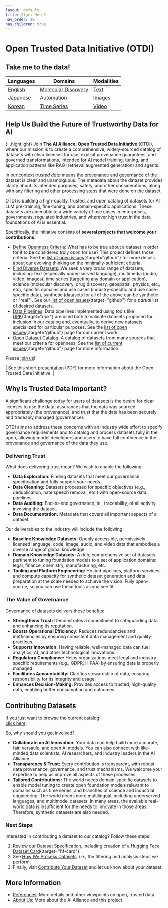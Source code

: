 ```yaml
---
layout: default
title: Start Here!
nav_order: 10
has_children: true
---
```


# Open Trusted Data Initiative (OTDI) 

## Take me to the data!

<div class="table-wrapper">
  <table>
    <thead>
      <tr>
        <th>Languages</th>
        <th>Domains</th>
        <th>Modalities</th>
      </tr>
    </thead>
    <tbody>
      <tr>
        <td>
   	      <a href="{{site.base_url}}/catalog/?tags=english" class="btn btn-primary fs-5 mb-4 mb-md-0 mr-2 no-glyph width-100 text-center">English</a>
   	    </td>
        <td>
   	      <a href="{{site.base_url}}/catalog/?tags=molecular-discovery" class="btn btn-primary fs-5 mb-4 mb-md-0 mr-2 no-glyph width-100 text-center">Molecular Discovery</a>
   	    </td>
        <td>
   	      <a href="{{site.base_url}}/catalog/?tags=text" class="btn btn-primary fs-5 mb-4 mb-md-0 mr-2 no-glyph width-100 text-center">Text</a>
   	    </td>
      </tr>
      <tr>
        <td>
   	      <a href="{{site.base_url}}/catalog/?tags=japanese" class="btn btn-primary fs-5 mb-4 mb-md-0 mr-2 no-glyph width-100 text-center">Japanese</a>
   	    </td>
        <td>
   	      <a href="{{site.base_url}}/catalog/?tags=automation" class="btn btn-primary fs-5 mb-4 mb-md-0 mr-2 no-glyph width-100 text-center">Automation</a>
   	    </td>
        <td>
   	      <a href="{{site.base_url}}/catalog/?tags=images" class="btn btn-primary fs-5 mb-4 mb-md-0 mr-2 no-glyph width-100 text-center">Images</a>
   	    </td>
      </tr>
      <tr>
        <td>
   	      <a href="{{site.base_url}}/catalog/?tags=korean" class="btn btn-primary fs-5 mb-4 mb-md-0 mr-2 no-glyph width-100 text-center">Korean</a>
   	    </td>
        <td>
   	      <a href="{{site.base_url}}/catalog/?tags=time-series" class="btn btn-primary fs-5 mb-4 mb-md-0 mr-2 no-glyph width-100 text-center">Time Series</a>
   	    </td>
        <td>
   	      <a href="{{site.base_url}}/catalog/?tags=video" class="btn btn-primary fs-5 mb-4 mb-md-0 mr-2 no-glyph width-100 text-center">Video</a>
   	    </td>
      </tr>
    </tbody>
  </table>
</div>

## Help Us Build the Future of Trustworthy Data for AI

{: .hightlight}
Join **The AI Alliance, Open Trusted Data Initiative** (OTDI), where our mission is to create a comprehensive, widely-sourced catalog of datasets with clear licenses for use, explicit provenance guarantees, and governed transformations, intended for AI model training, tuning, and application patterns like RAG (retrieval augmented generation) and agents.

In our context _trusted data_ means the provenance and governance of the dataset is clear and unambiguous. The metadata about the dataset provides clarity about its intended purposes, safety, and other considerations, along with any filtering and other processing steps that were done on the dataset.

OTDI is building a high-quality, trusted, and open catalog of datasets for AI LLM pre-training, fine-tuning, and domain-specific applications. These datasets are amenable to a wide variety of use cases in enterprises, governments, regulated industries, and wherever high trust in the data foundations of AI is essential.

Specifically, the initiative consists of **several projects that welcome your contributions:**

* [Define Openness Criteria]({{site.baseurl}}/dataset-requirements/): What has to be true about a dataset in order for it to be considered truly _open_ for use? This project defines those criteria. See the [list of open issues](https://github.com/orgs/The-AI-Alliance/projects/28/views/1?filterQuery=label%3A%22dataset+requirements%22){:target="github"} for more details about our evolving thinking on the minimally-sufficient criteria.
* [Find Diverse Datasets]({{site.baseurl}}/contributing/#what-kinds-of-datasets-do-we-want): We seek a very broad range of datasets, including: text (especially under-served language), multimedia (audio, video, images), time series (targeting any domain or application), science (molecular discovery, drug discovery, geospatial, physics, etc., etc), specific domains and use cases (industry-specific and use case-specific data), synthetic (datasets for all of the above can be synthetic or "real"). See our [list of open issues](https://github.com/orgs/The-AI-Alliance/projects/28/views/1?filterQuery=label%3A%22diverse+datasets%22){:target="github"} for a _partial_ list of desired datasets.
* [Data Pipelines]({{site.baseurl}}/our-processing/): Data pipelines implemented using tools like [DPK](https://github.com/The-AI-Alliance/dpk-alliance){:target="dpk"} are used both to validate datasets proposed for inclusion in our catalog and, eventually, to derive new datasets specialized for particular purposes. See the [list of open issues](https://github.com/orgs/The-AI-Alliance/projects/28/views/1?filterQuery=label%3A%22data+pipelines%22){:target="github"} page for our current work.
* [Open Dataset Catalog]({{site.baseurl}}/catalog/): A catalog of datasets from many sources that meet our criteria for openness. See the [list of current issues](https://github.com/orgs/The-AI-Alliance/projects/28/views/1?filterQuery=label%3A%22dataset+catalog%22){:target="github"} page for more information.

Please [join us]({{site.baseurl}}/about/#join-the-open-trusted-data-initiative)!

| See this short [presentation]({{site.baseurl}}/files/OTDI-Overview.pdf) (PDF) for more information about the Open Trusted Data Initiative. |

## Why Is Trusted Data Important?

A significant challenge today for users of datasets is the desire for clear licenses to use the data, assurances that the data was sourced appropriately (the provenance), and trust that the data has been securely and traceably managed (governance).

OTDI aims to address these concerns with an industry wide effort to specify governance requirements and to catalog and process datasets fully in the open, allowing model developers and users to have full confidence in the provenance and governance of the data they use.

### Delivering Trust

What does delivering trust mean? We wish to enable the following:

* **Data Exploration:** Finding datasets that meet our governance specification and fully support your needs.
* **Data Cleaning:** Datasets processed for specific objectives (e.g., deduplication, hate speech removal, etc.) with open-source data pipelines.
* **Data Auditing:** End-to-end governance, ie., traceability, of all activity involving the dataset.
* **Data Documentation:** Metadata that covers all important aspects of a dataset.

Our deliverables to the industry will include the following:

* **Baseline Knowledge Datasets:** Openly accessible, permissively licensed language, code, image, audio, and video data that embodies a diverse range of global knowledge.
* **Domain Knowledge Datasets:** A rich, comprehensive set of datasets pertinent to tuning foundation models to a set of application domains: legal, finance, chemistry, manufacturing, etc.
* **Tooling and Platform Engineering:** Hosted pipelines, platform services, and compute capacity for synthetic dataset generation and data preparation at the scale needed to achieve the vision. Fully open-source, so you can use these tools as you see fit.

### The Value of Governance

Governance of datasets delivers these benefits:

* **Strengthens Trust:** Demonstrates a commitment to safeguarding data and enhancing its reputation.
* **Boosts Operational Efficiency:** Reduces redundancies and inefficiencies by ensuring consistent data management and quality practices.
* **Supports Innovation:** Having reliable, well-managed data can fuel analytics, AI, and other technological innovations.
* **Regulatory Compliance:** Helps organizations meet legal and industry-specific requirements (e.g., GDPR, HIPAA) by ensuring data is properly managed.
* **Facilitates Accountability:** Clarifies stewardship of data, ensuring responsibility for its integrity and usage.
* **Enhances Decision-Making:** Provides access to trusted, high-quality data, enabling better consumption and outcomes.

## Contributing Datasets

If you just want to browse the current catalog:<br/>
<a href="{{site.baseurl}}/catalog/" target="hugging-face" class="btn btn-primary fs-5 mb-4 mb-md-0 mr-2 no-glyph">click here</a>.

So, why should you get involved?

* **Collaborate on AI Innovation:** Your data can help build more accurate, fair, versatile, and open AI models. You can also connect with like-minded data scientists, AI researchers, and industry leaders in the AI Alliance.
* **Transparency & Trust:** Every contribution is transparent, with robust data provenance, governance, and trust mechanisms. We welcome your expertise to help us improve all aspects of these processes.
* **Tailored Contributions:** The world needs domain-specific datasets to enable model tuning to create open foundation models relevant to domains such as time series, and branches of science and industrial engineering. The world needs more multilingual, including underserved languages, and multimodel datasets. In many areas, the available real-world data is insufficient for the needs to innovate in those areas. Therefore, synthetic datasets are also needed.

### Next Steps

Interested in contributing a dataset to our catalog? Follow these steps:

1. Review our [Dataset Specification]({{site.baseurl}}/dataset-requirements), including creation of a [Hugging Face Dataset Card](https://huggingface.co/docs/hub/datasets-cards){:target="hf-card"}.
2. See [How We Process Datasets]({{site.baseurl}}/our-processing), i.e., the filtering and analysis steps we perform.
3. Finally, visit [Contribute Your Dataset]({{site.baseurl}}/contributing) and let us know about your dataset.

## More Information

* [References]({{site.baseurl}}/references): More details and other viewpoints on open, trusted data.
* [About Us]({{site.baseurl}}/about): More about the AI Alliance and this project.
